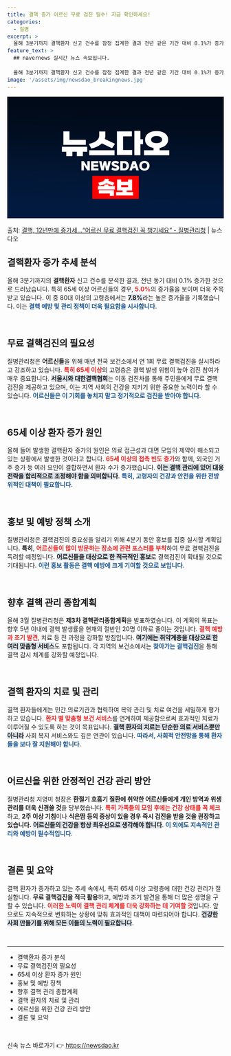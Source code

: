 ```yaml
---
title: 결핵 증가 어르신 무료 검진 필수! 지금 확인하세요!
categories:
  - 질병
excerpt: >
  올해 3분기까지 결핵환자 신고 건수를 잠정 집계한 결과 전년 같은 기간 대비 0.1%가 증가한 것으로 나타났…
feature_text: >
  ## navernews 실시간 뉴스 속보입니다.

  올해 3분기까지 결핵환자 신고 건수를 잠정 집계한 결과 전년 같은 기간 대비 0.1%가 증가한 것으로 나타났…
image: '/assets/img/newsdao_breakingnews.jpg'
---
```


![뉴스다오 속보](/assets/img/newsdao_breakingnews.jpg)

<p>출처: <a href="https://newsdao.kr/2083" rel="dofollow">결핵, 12년만에 증가세…“어르신 무료 결핵검진 꼭 챙기세요” - 질병관리청</a> | 뉴스다오</p>

<h2 data-ke-size="size26">결핵환자 증가 추세 분석</h2>
<p data-ke-size="size16">올해 3분기까지의 <b>결핵환자</b> 신고 건수를 분석한 결과, 전년 동기 대비 0.1% 증가한 것으로 드러났습니다. 특히 65세 이상 어르신들의 경우, <b><span style="color: #ee2323;">5.0%</span></b>의 증가율을 보이며 더욱 주목받고 있습니다. 이 중 80대 이상의 고령층에서는 <b><span style="background-color: #21538527;">7.8%</span></b>라는 높은 증가율을 기록했습니다. 이는 <b><span style="color: #1a5490;">결핵 예방 및 관리 정책이 더욱 필요함을 시사합니다</span></b>.</p>
<p data-ke-size="size16">&nbsp;</p>

<h2 data-ke-size="size26">무료 결핵검진의 필요성</h2>
<p data-ke-size="size16">질병관리청은 <b>어르신들</b>을 위해 매년 전국 보건소에서 연 1회 무료 결핵검진을 실시하라고 강조하고 있습니다. <b><span style="color: #ee2323;">특히 65세 이상</span></b>의 고령층은 결핵 발생 위험이 높아 검진 참여가 매우 중요합니다. <b><span style="background-color: #21538527;">서울시와 대한결핵협회</span></b>는 이동 검진차를 통해 주민들에게 무료 결핵 검진을 제공하고 있으며, 이는 지역 사회의 건강을 지키기 위한 중요한 노력이라 할 수 있습니다. <b><span style="color: #1a5490;">어르신들은 이 기회를 놓치지 말고 정기적으로 검진을 받아야 합니다</span></b>.</p>
<p data-ke-size="size16">&nbsp;</p>

<h2 data-ke-size="size26">65세 이상 환자 증가 원인</h2>
<p data-ke-size="size16">올해 들어 발생한 결핵환자 증가의 원인은 의료 접근성과 대면 모임의 제약이 해소되고 있는 상황에서 발생한 것이라고 합니다. <b><span style="color: #ee2323;">65세 이상의 접촉 빈도 증가</span></b>와 함께, 외국인 거주 증가 등 여러 요인이 결합하면서 환자 수가 증가했습니다. <b><span style="background-color: #21538527;">이는 결핵 관리에 있어 대응 전략을 합리적으로 조정해야 함을 의미합니다</span></b>.  <b><span style="color: #1a5490;">특히, 고령자의 건강과 안전을 위한 전방위적인 대책이 필요합니다</span></b>.</p>
<p data-ke-size="size16">&nbsp;</p>

<h2 data-ke-size="size26">홍보 및 예방 정책 소개</h2>
<p data-ke-size="size16">질병관리청은 결핵검진의 중요성을 알리기 위해 4분기 동안 홍보를 집중 실시할 계획입니다. <b>특히</b>, <b><span style="color: #ee2323;">어르신들이 많이 방문하는 장소에 관련 포스터를 부착</span></b>하여 무료 결핵검진을 독려할 예정입니다. <b><span style="background-color: #21538527;">어르신들을 대상으로 한 적극적인 홍보</span></b>로 결핵검진이 확대될 것으로 기대됩니다. <b><span style="color: #1a5490;">이런 홍보 활동은 결핵 예방에 크게 기여할 것으로 보입니다</span></b>.</p>
<p data-ke-size="size16">&nbsp;</p>

<h2 data-ke-size="size26">향후 결핵 관리 종합계획</h2>
<p data-ke-size="size16">올해 3월 질병관리청은 <b>제3차 결핵관리종합계획</b>을 발표하였습니다. 이 계획의 목표는 향후 5년 이내에 결핵 발생률을 현재의 절반인 20명 이하로 줄이는 것입니다. <b><span style="color: #ee2323;">결핵 예방과 조기 발견</span></b>, 치료 등 전 과정을 강화할 방침입니다. <b><span style="background-color: #21538527;">여기에는 취약계층을 대상으로 한 여러 맞춤형 서비스</span></b>도 포함됩니다. 각 지역의 보건소에서는 <b><span style="color: #1a5490;">찾아가는 결핵검진</span></b>을 통해 결핵 감시 체계를 강화할 예정입니다.</p>
<p data-ke-size="size16">&nbsp;</p>

<h2 data-ke-size="size26">결핵 환자의 치료 및 관리</h2>
<p data-ke-size="size16">결핵 환자들에게는 민간 의료기관과 협력하여 복약 관리 및 치료 여건을 세밀하게 평가하고 있습니다. <b><span style="color: #ee2323;">환자 별 맞춤형 보건 서비스</span></b>를 연계하여 제공함으로써 효과적인 치료가 이루어질 수 있도록 하는 것이 목표입니다. <b><span style="background-color: #21538527;">결핵 환자의 치료는 단순한 의료 서비스뿐만 아니라</span></b> 사회 복지 서비스와도 깊은 연관이 있습니다. <b><span style="color: #1a5490;">따라서, 사회적 안전망을 통해 환자들을 보다 잘 지원해야 합니다</span></b>.</p>
<p data-ke-size="size16">&nbsp;</p>

<h2 data-ke-size="size26">어르신을 위한 안정적인 건강 관리 방안</h2>
<p data-ke-size="size16">질병관리청 지영미 청장은 <b>환절기 호흡기 질환에 취약한 어르신들에게 개인 방역과 위생 관리를 더욱 신경쓸 것</b>을 당부했습니다. <b><span style="color: #ee2323;">특히 가족들의 모임 후에는 건강 상태를 꼭 체크</span></b>하고, <b>2주 이상 기침</b>이나 <b>식은땀 등의 증상이 있을 경우 즉시 검진을 받을 것을 권장하고 있습니다.</b> <b><span style="background-color: #21538527;">어르신들의 건강을 항상 최우선으로 생각해야 합니다</span></b>. <b><span style="color: #1a5490;">이 외에도 지속적인 관리와 예방이 필수적입니다</span></b>.</p>
<p data-ke-size="size16">&nbsp;</p>

<h2 data-ke-size="size26">결론 및 요약</h2>
<p data-ke-size="size16">결핵 환자가 증가하고 있는 추세 속에서, 특히 65세 이상 고령층에 대한 건강 관리가 절실합니다. <b>무료 결핵검진을 적극 활용</b>하고, 예방과 조기 발견을 통해 더 많은 생명을 구할 수 있습니다. <b><span style="color: #ee2323;">이러한 노력이 결핵 관리 체계를 더욱 강화하는 데 기여할 것</span></b>입니다. 앞으로도 지속적으로 변화하는 상황에 맞춰 효과적인 대책이 마련되어야 합니다. <b><span style="background-color: #21538527;">건강한 사회 만들기를 위해 모든 이들의 노력이 필요합니다</span></b>.</p>
<p data-ke-size="size16">&nbsp;</p>

<hr />
<ul>
<li>결핵환자 증가 분석</li>
<li>무료 결핵검진의 필요성</li>
<li>65세 이상 환자 증가 원인</li>
<li>홍보 및 예방 정책</li>
<li>향후 결핵 관리 종합계획</li>
<li>결핵 환자의 치료 및 관리</li>
<li>어르신을 위한 건강 관리 방안</li>
<li>결론 및 요약</li>
</ul>
<p data-ke-size="size16">&nbsp;</p> 

신속 뉴스 바로가기 👉 <a href="https://newsdao.kr" rel="dofollow">https://newsdao.kr</a>


